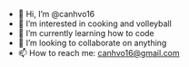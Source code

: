 - 👋 Hi, I’m @canhvo16
- 👀 I’m interested in cooking and volleyball
- 🌱 I’m currently learning how to code
- 💞️ I’m looking to collaborate on anything 
- 📫 How to reach me: canhvo16@gmail.com

<!---
canhvo16/canhvo16 is a ✨ special ✨ repository because its `README.md` (this file) appears on your GitHub profile.
You can click the Preview link to take a look at your changes.
--->
